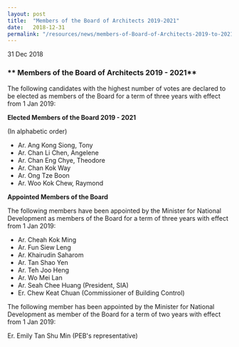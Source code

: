 ```yaml
---
layout: post
title:  "Members of the Board of Architects 2019-2021"
date:   2018-12-31
permalink: "/resources/news/members-of-Board-of-Architects-2019-to-2021"
---
```

31 Dec 2018

### ** Members of the Board of Architects 2019 - 2021**

The following candidates with the highest number of votes are declared to be elected as members of the Board for a term of three years with effect from 1 Jan 2019: 

**Elected Members of the Board 2019 - 2021**

(In alphabetic order) 

* Ar. Ang Kong Siong, Tony
* Ar. Chan Li Chen, Angelene
* Ar. Chan Eng Chye, Theodore
* Ar. Chan Kok Way
* Ar. Ong Tze Boon
* Ar. Woo Kok Chew, Raymond

**Appointed Members of the Board**

The following members have been appointed by the Minister for National Development as members of the Board for a term of three years with effect from 1 Jan 2019:

* Ar. Cheah Kok Ming
* Ar. Fun Siew Leng
* Ar. Khairudin Saharom
* Ar. Tan Shao Yen
* Ar. Teh Joo Heng
* Ar. Wo Mei Lan
* Ar. Seah Chee Huang (President, SIA)
* Er. Chew Keat Chuan (Commissioner of Building Control)

The following member has been appointed by the Minister for National Development as member of the Board for a term of two years with effect from 1 Jan 2019:

Er. Emily Tan Shu Min (PEB's representative)
